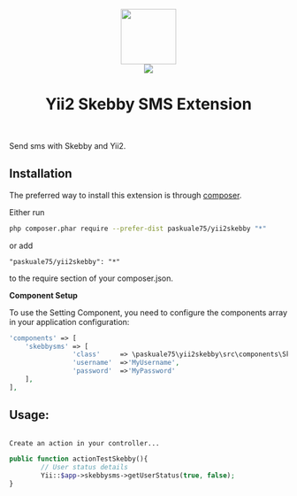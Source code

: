 <p align="center">
    <a href="https://github.com/yiisoft" target="_blank">
        <img src="https://avatars0.githubusercontent.com/u/993323" height="100px">
    </a>
    <br>
    <a href="http://www.skebby.com" target="_blank">
        <img src="https://s3.eu-central-1.amazonaws.com/cdn.skebby.it/system/images/logos/logoSkebby.png">
    </a>
    <h1 align="center">Yii2 Skebby SMS Extension</h1>
    <br>
</p>

Send sms with Skebby and Yii2.


Installation
------------

The preferred way to install this extension is through [composer](http://getcomposer.org/download/).

Either run

```sh
php composer.phar require --prefer-dist paskuale75/yii2skebby "*"
```

or add

```
"paskuale75/yii2skebby": "*"
```

to the require section of your composer.json.

**Component Setup**

To use the Setting Component, you need to configure the components array in your application configuration:
```php
'components' => [
    'skebbysms' => [
                'class'     => \paskuale75\yii2skebby\src\components\Skebbysms::class,
                'username'  =>'MyUsername',
                'password'  =>'MyPassword'
    ],
],
```

Usage:
---------
```php

Create an action in your controller...

public function actionTestSkebby(){
        // User status details
        Yii::$app->skebbysms->getUserStatus(true, false);
}
```
